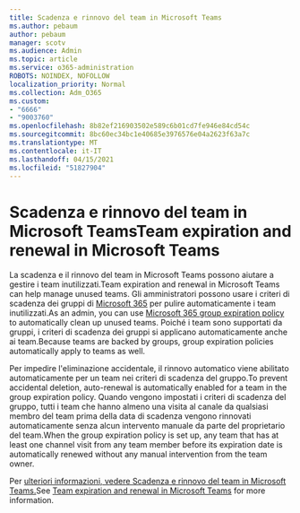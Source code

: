 ```yaml
---
title: Scadenza e rinnovo del team in Microsoft Teams
ms.author: pebaum
author: pebaum
manager: scotv
ms.audience: Admin
ms.topic: article
ms.service: o365-administration
ROBOTS: NOINDEX, NOFOLLOW
localization_priority: Normal
ms.collection: Adm_O365
ms.custom:
- "6666"
- "9003760"
ms.openlocfilehash: 8b82ef216903502e589c6b01cd7fe946e84cd54c
ms.sourcegitcommit: 8bc60ec34bc1e40685e3976576e04a2623f63a7c
ms.translationtype: MT
ms.contentlocale: it-IT
ms.lasthandoff: 04/15/2021
ms.locfileid: "51827904"
---
```

# <a name="team-expiration-and-renewal-in-microsoft-teams"></a><span data-ttu-id="9a0a4-102">Scadenza e rinnovo del team in Microsoft Teams</span><span class="sxs-lookup"><span data-stu-id="9a0a4-102">Team expiration and renewal in Microsoft Teams</span></span>

<span data-ttu-id="9a0a4-103">La scadenza e il rinnovo del team in Microsoft Teams possono aiutare a gestire i team inutilizzati.</span><span class="sxs-lookup"><span data-stu-id="9a0a4-103">Team expiration and renewal in Microsoft Teams can help manage unused teams.</span></span> <span data-ttu-id="9a0a4-104">Gli amministratori possono usare i criteri di scadenza dei gruppi di  [Microsoft 365](https://docs.microsoft.com/microsoft-365/admin/create-groups/office-365-groups-expiration-policy)  per pulire automaticamente i team inutilizzati.</span><span class="sxs-lookup"><span data-stu-id="9a0a4-104">As an admin, you can use  [Microsoft 365 group expiration policy](https://docs.microsoft.com/microsoft-365/admin/create-groups/office-365-groups-expiration-policy)  to automatically clean up unused teams.</span></span> <span data-ttu-id="9a0a4-105">Poiché i team sono supportati da gruppi, i criteri di scadenza dei gruppi si applicano automaticamente anche ai team.</span><span class="sxs-lookup"><span data-stu-id="9a0a4-105">Because teams are backed by groups, group expiration policies automatically apply to teams as well.</span></span>

<span data-ttu-id="9a0a4-106">Per impedire l'eliminazione accidentale, il rinnovo automatico viene abilitato automaticamente per un team nei criteri di scadenza del gruppo.</span><span class="sxs-lookup"><span data-stu-id="9a0a4-106">To prevent accidental deletion, auto-renewal is automatically enabled for a team in the group expiration policy.</span></span> <span data-ttu-id="9a0a4-107">Quando vengono impostati i criteri di scadenza del gruppo, tutti i team che hanno almeno una visita al canale da qualsiasi membro del team prima della data di scadenza vengono rinnovati automaticamente senza alcun intervento manuale da parte del proprietario del team.</span><span class="sxs-lookup"><span data-stu-id="9a0a4-107">When the group expiration policy is set up, any team that has at least one channel visit from any team member before its expiration date is automatically renewed without any manual intervention from the team owner.</span></span>  

<span data-ttu-id="9a0a4-108">Per [ulteriori informazioni, vedere Scadenza e rinnovo del team in Microsoft Teams.](https://docs.microsoft.com/microsoftteams/team-expiration-renewal)</span><span class="sxs-lookup"><span data-stu-id="9a0a4-108">See  [Team expiration and renewal in Microsoft Teams](https://docs.microsoft.com/microsoftteams/team-expiration-renewal)  for more information.</span></span>
